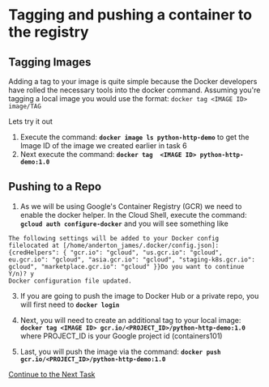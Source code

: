 # Tagging and pushing a container to the registry

## Tagging Images

Adding a tag to your image is quite simple because the Docker developers have rolled the necessary tools into the docker command.
Assuming you're tagging a local image you would use the format: `docker tag <IMAGE ID> image/TAG`

Lets try it out

 1. Execute the command: **`docker image ls python-http-demo`** to get the Image ID of the image we created earlier in task 6
 2. Next execute the command: **`docker tag  <IMAGE ID> python-http-demo:1.0`**

## Pushing to a Repo

 1. As we will be using Google's Container Registry (GCR) we need to enable the docker helper. In the Cloud Shell, execute the command: **`gcloud auth configure-docker`** and you will see something like
```
The following settings will be added to your Docker config
filelocated at [/home/anderton_james/.docker/config.json]:
{credHelpers": { "gcr.io": "gcloud", "us.gcr.io": "gcloud", 
eu.gcr.io": "gcloud", "asia.gcr.io": "gcloud", "staging-k8s.gcr.io": 
gcloud", "marketplace.gcr.io": "gcloud" }}Do you want to continue 
Y/n)? y
Docker configuration file updated.
```
 3. If you are going to push the image to Docker Hub or a private repo,
    you will first need to **`docker login`**
    
 4. Next, you will need to create an additional tag to your local image:
 **`docker tag <IMAGE ID> gcr.io/<PROJECT_ID>/python-http-demo:1.0`** where PROJECT_ID is your Google project id (containers101)
 
 5. Last, you will push the image via the command: **`docker push gcr.io/<PROJECT_ID>/python-http-demo:1.0`**

[Continue to the Next Task](https://github.com/Burwood/containers101/blob/master/containers_lab/task_11.md)
